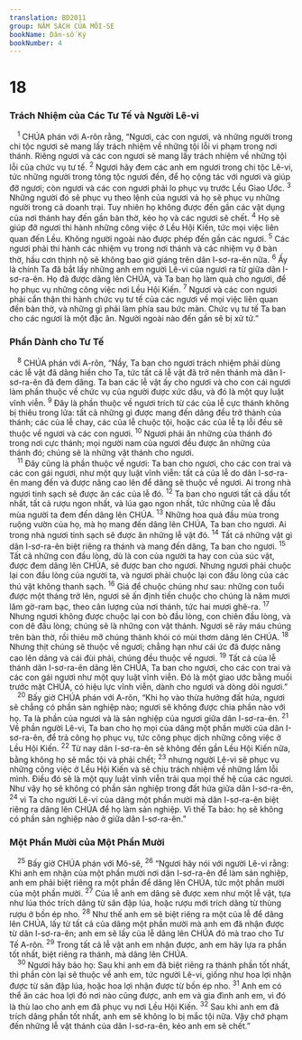 ```yaml
---
translation: BD2011
group: NĂM SÁCH CỦA MÔI-SE
bookName: Dân-số Ký 
bookNumber: 4
---
```


<div class="title"><h1>18</h1><h3>Trách Nhiệm của Các Tư Tế và Người Lê-vi</h3></div>
<span class="verse dan_18_1"> <sup>1</sup> CHÚA phán với A-rôn rằng, “Ngươi, các con ngươi, và những người trong chi tộc ngươi sẽ mang lấy trách nhiệm về những tội lỗi vi phạm trong nơi thánh. Riêng ngươi và các con ngươi sẽ mang lấy trách nhiệm về những tội lỗi của chức vụ tư tế. </span>
<span class="verse dan_18_2"><sup>2</sup> Ngươi hãy đem các anh em ngươi trong chi tộc Lê-vi, tức những người trong tông tộc ngươi đến, để họ cộng tác với ngươi và giúp đỡ ngươi; còn ngươi và các con ngươi phải lo phục vụ trước Lều Giao Ước. </span>
<span class="verse dan_18_3"><sup>3</sup> Những người đó sẽ phục vụ theo lệnh của ngươi và họ sẽ phục vụ những người trong cả doanh trại. Tuy nhiên họ không được đến gần các vật dụng của nơi thánh hay đến gần bàn thờ, kẻo họ và các ngươi sẽ chết. </span>
<span class="verse dan_18_4"><sup>4</sup> Họ sẽ giúp đỡ ngươi thi hành những công việc ở Lều Hội Kiến, tức mọi việc liên quan đến Lều. Không người ngoài nào được phép đến gần các ngươi. </span>
<span class="verse dan_18_5"><sup>5</sup> Các ngươi phải thi hành các nhiệm vụ trong nơi thánh và các nhiệm vụ ở bàn thờ, hầu cơn thịnh nộ sẽ không bao giờ giáng trên dân I-sơ-ra-ên nữa. </span>
<span class="verse dan_18_6"><sup>6</sup> Ấy là chính Ta đã bắt lấy những anh em người Lê-vi của ngươi ra từ giữa dân I-sơ-ra-ên. Họ đã được dâng lên CHÚA, và Ta ban họ làm quà cho ngươi, để họ phục vụ những công việc nơi Lều Hội Kiến. </span>
<span class="verse dan_18_7"><sup>7</sup> Ngươi và các con ngươi phải cẩn thận thi hành chức vụ tư tế của các ngươi về mọi việc liên quan đến bàn thờ, và những gì phải làm phía sau bức màn. Chức vụ tư tế Ta ban cho các ngươi là một đặc ân. Người ngoài nào đến gần sẽ bị xử tử.”<br/></span>
<div class="title"><h3>Phần Dành cho Tư Tế</h3></div>
<span class="verse dan_18_8"> <sup>8</sup> CHÚA phán với A-rôn, “Nầy, Ta ban cho ngươi trách nhiệm phải dùng các lễ vật đã dâng hiến cho Ta, tức tất cả lễ vật đã trở nên thánh mà dân I-sơ-ra-ên đã đem dâng. Ta ban các lễ vật ấy cho ngươi và cho con cái ngươi làm phần thuộc về chức vụ của người được xức dầu, và đó là một quy luật vĩnh viễn. </span>
<span class="verse dan_18_9"><sup>9</sup> Ðây là phần thuộc về ngươi trích từ các của lễ cực thánh không bị thiêu trong lửa: tất cả những gì được mang đến dâng đều trở thành của thánh; các của lễ chay, các của lễ chuộc tội, hoặc các của lễ tạ lỗi đều sẽ thuộc về ngươi và các con ngươi. </span>
<span class="verse dan_18_10"><sup>10</sup> Ngươi phải ăn những của thánh đó trong nơi cực thánh; mọi người nam của ngươi đều được ăn những của thánh đó; chúng sẽ là những vật thánh cho ngươi.<br/></span>
<span class="verse dan_18_11"> <sup>11</sup> Ðây cũng là phần thuộc về ngươi: Ta ban cho ngươi, cho các con trai và các con gái ngươi, như một quy luật vĩnh viễn: tất cả của lễ do dân I-sơ-ra-ên mang đến và được nâng cao lên để dâng sẽ thuộc về ngươi. Ai trong nhà ngươi tinh sạch sẽ được ăn các của lễ đó. </span>
<span class="verse dan_18_12"><sup>12</sup> Ta ban cho ngươi tất cả dầu tốt nhất, tất cả rượu ngon nhất, và lúa gạo ngon nhất, tức những của lễ đầu mùa người ta đem đến dâng lên CHÚA. </span>
<span class="verse dan_18_13"><sup>13</sup> Những hoa quả đầu mùa trong ruộng vườn của họ, mà họ mang đến dâng lên CHÚA, Ta ban cho ngươi. Ai trong nhà ngươi tinh sạch sẽ được ăn những lễ vật đó. </span>
<span class="verse dan_18_14"><sup>14</sup> Tất cả những vật gì dân I-sơ-ra-ên biệt riêng ra thánh và mang đến dâng, Ta ban cho ngươi. </span>
<span class="verse dan_18_15"><sup>15</sup> Tất cả những con đầu lòng, dù là con của người ta hay con của súc vật, được đem dâng lên CHÚA, sẽ được ban cho ngươi. Nhưng ngươi phải chuộc lại con đầu lòng của người ta, và ngươi phải chuộc lại con đầu lòng của các thú vật không thanh sạch. </span>
<span class="verse dan_18_16"><sup>16</sup> Giá để chuộc chúng như sau: những con tuổi được một tháng trở lên, ngươi sẽ ấn định tiền chuộc cho chúng là năm mươi lăm gờ-ram bạc, theo cân lượng của nơi thánh, tức hai mươi ghê-ra. </span>
<span class="verse dan_18_17"><sup>17</sup> Nhưng ngươi không được chuộc lại con bò đầu lòng, con chiên đầu lòng, và con dê đầu lòng; chúng sẽ là những con vật thánh. Ngươi sẽ rảy máu chúng trên bàn thờ, rồi thiêu mỡ chúng thành khói có mùi thơm dâng lên CHÚA. </span>
<span class="verse dan_18_18"><sup>18</sup> Nhưng thịt chúng sẽ thuộc về ngươi; chẳng hạn như cái ức đã được nâng cao lên dâng và cái đùi phải, chúng đều thuộc về ngươi. </span>
<span class="verse dan_18_19"><sup>19</sup> Tất cả của lễ thánh dân I-sơ-ra-ên dâng lên CHÚA, Ta ban cho ngươi, cho các con trai và các con gái ngươi như một quy luật vĩnh viễn. Ðó là một giao ước bằng muối trước mặt CHÚA, có hiệu lực vĩnh viễn, dành cho ngươi và dòng dõi ngươi.”<br/></span>
<span class="verse dan_18_20"> <sup>20</sup> Bấy giờ CHÚA phán với A-rôn, “Khi họ vào thừa hưởng đất hứa, ngươi sẽ chẳng có phần sản nghiệp nào; ngươi sẽ không được chia phần nào với họ. Ta là phần của ngươi và là sản nghiệp của ngươi giữa dân I-sơ-ra-ên. </span>
<span class="verse dan_18_21"><sup>21</sup> Về phần người Lê-vi, Ta ban cho họ mọi của dâng một phần mười của dân I-sơ-ra-ên, để trả công họ phục vụ, tức công phục dịch những công việc ở Lều Hội Kiến. </span>
<span class="verse dan_18_22"><sup>22</sup> Từ nay dân I-sơ-ra-ên sẽ không đến gần Lều Hội Kiến nữa, bằng không họ sẽ mắc tội và phải chết; </span>
<span class="verse dan_18_23"><sup>23</sup> nhưng người Lê-vi sẽ phục vụ những công việc ở Lều Hội Kiến và sẽ chịu trách nhiệm về những lầm lỗi mình. Ðiều đó sẽ là một quy luật vĩnh viễn trải qua mọi thế hệ của các ngươi. Như vậy họ sẽ không có phần sản nghiệp trong đất hứa giữa dân I-sơ-ra-ên, </span>
<span class="verse dan_18_24"><sup>24</sup> vì Ta cho người Lê-vi của dâng một phần mười mà dân I-sơ-ra-ên biệt riêng ra dâng lên CHÚA để họ làm sản nghiệp. Vì thế Ta bảo: họ sẽ không có phần sản nghiệp nào ở giữa dân I-sơ-ra-ên.”<br/></span>
<div class="title"><h3>Một Phần Mười của Một Phần Mười</h3></div>
<span class="verse dan_18_25"> <sup>25</sup> Bấy giờ CHÚA phán với Mô-sê, </span>
<span class="verse dan_18_26"><sup>26</sup> “Ngươi hãy nói với người Lê-vi rằng: Khi anh em nhận của một phần mười nơi dân I-sơ-ra-ên để làm sản nghiệp, anh em phải biệt riêng ra một phần để dâng lên CHÚA, tức một phần mười của một phần mười. </span>
<span class="verse dan_18_27"><sup>27</sup> Của lễ anh em dâng sẽ được xem như một lễ vật, tựa như lúa thóc trích dâng từ sân đập lúa, hoặc rượu mới trích dâng từ thùng rượu ở bồn ép nho. </span>
<span class="verse dan_18_28"><sup>28</sup> Như thế anh em sẽ biệt riêng ra một của lễ để dâng lên CHÚA, lấy từ tất cả của dâng một phần mười mà anh em đã nhận được từ dân I-sơ-ra-ên; anh em sẽ lấy của lễ dâng lên CHÚA đó mà trao cho Tư Tế A-rôn. </span>
<span class="verse dan_18_29"><sup>29</sup> Trong tất cả lễ vật anh em nhận được, anh em hãy lựa ra phần tốt nhất, biệt riêng ra thánh, mà dâng lên CHÚA.<br/></span>
<span class="verse dan_18_30"> <sup>30</sup> Ngươi hãy bảo họ: Sau khi anh em đã biệt riêng ra thánh phần tốt nhất, thì phần còn lại sẽ thuộc về anh em, tức người Lê-vi, giống như hoa lợi nhận được từ sân đập lúa, hoặc hoa lợi nhận được từ bồn ép nho. </span>
<span class="verse dan_18_31"><sup>31</sup> Anh em có thể ăn các hoa lợi đó nơi nào cũng được, anh em và gia đình anh em, vì đó là thù lao cho anh em đã phục vụ nơi Lều Hội Kiến. </span>
<span class="verse dan_18_32"><sup>32</sup> Sau khi anh em đã trích dâng phần tốt nhất, anh em sẽ không lo bị mắc tội nữa. Vậy chớ phạm đến những lễ vật thánh của dân I-sơ-ra-ên, kẻo anh em sẽ chết.”<br/></span>
